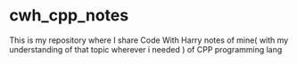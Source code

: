 # cwh_cpp_notes

This is my repository where I share Code With Harry notes of mine( with my understanding of that topic wherever i needed ) of CPP programming lang
